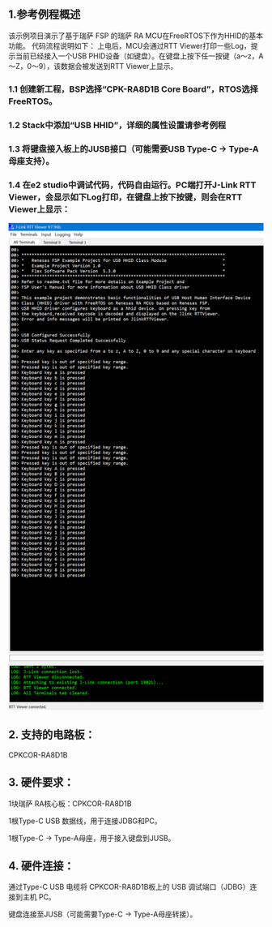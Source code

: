 ## 1.参考例程概述
该示例项目演示了基于瑞萨 FSP 的瑞萨 RA MCU在FreeRTOS下作为HHID的基本功能。
代码流程说明如下：
上电后，MCU会通过RTT Viewer打印一些Log，提示当前已经接入一个USB PHID设备（如键盘）。在键盘上按下任一按键（a～z，A～Z，0～9），该数据会被发送到RTT Viewer上显示。

### 1.1 创建新工程，BSP选择“CPK-RA8D1B Core Board”，RTOS选择FreeRTOS。
### 1.2 Stack中添加“USB HHID”，详细的属性设置请参考例程
### 1.3 将键盘接入板上的JUSB接口（可能需要USB Type-C -> Type-A母座支持）。
### 1.4 在e2 studio中调试代码，代码自由运行。PC端打开J-Link RTT Viewer，会显示如下Log打印，在键盘上按下按键，则会在RTT Viewer上显示：
![alt text](images/Picture1-1.png)

## 2. 支持的电路板：
CPKCOR-RA8D1B

## 3. 硬件要求：
1块瑞萨 RA核心板：CPKCOR-RA8D1B

1根Type-C USB 数据线，用于连接JDBG和PC。

1根Type-C -> Type-A母座，用于接入键盘到JUSB。

## 4. 硬件连接：
通过Type-C USB 电缆将 CPKCOR-RA8D1B板上的 USB 调试端口（JDBG）连接到主机 PC。

键盘连接至JUSB（可能需要Type-C -> Type-A母座转接）。